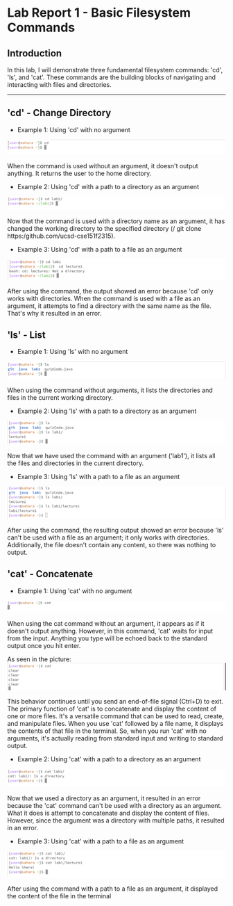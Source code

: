 # Lab Report 1 - Basic Filesystem Commands
## Introduction 

In this lab, I will demonstrate three fundamental filesystem commands: 'cd', 'ls', and 'cat'. These commands are the building blocks of navigating and interacting with files and directories. 

---

## 'cd' - Change Directory 

- Example 1: Using 'cd' with no argument
  
![image](cd1-.png) 

When the command is used without an argument, it doesn't output anything. It returns the user to the home directory. 

- Example 2: Using 'cd' with a path to a directory as an argument

![image](cd2R.png) 

Now that the command is used with a directory name as an argument, it has changed the working directory to the specified directory (/ git clone https:/github.com/ucsd-cse151f2315).

- Example 3: Using 'cd' with a path to a file as an argument

![image](cd2.png) 

After using the command, the output showed an error because 'cd' only works with directories. When the command is used with a file as an argument, it attempts to find a directory with the same name as the file. That's why it resulted in an error.

## 'ls' - List 

- Example 1: Using 'ls' with no argument

![image](ls1R.png)

When using the command without arguments, it lists the directories and files in the current working directory.

- Example 2: Using 'ls' with a path to a directory as an argument

![image](ls2R.png)

Now that we have used the command with an argument ('lab1'), it lists all the files and directories in the current directory.

- Example 3: Using 'ls' with a path to a file as an argument

![image](ls3R.png)

After using the command, the resulting output showed an error because 'ls' can't be used with a file as an argument; it only works with directories. Additionally, the file doesn't contain any content, so there was nothing to output.

## 'cat' - Concatenate

- Example 1: Using 'cat' with no argument

![image](cat1.png)

When using the cat command without an argument, it appears as if it doesn't output anything. However, in this command, 'cat' waits for input from the input. Anything you type will be echoed back to the standard output once you hit enter.

As seen in the picture:
![image](cat1R.png)

This behavior continues until you send an end-of-file signal (Ctrl+D) to exit. The primary function of 'cat' is to concatenate and display the content of one or more files. It's a versatile command that can be used to read, create, and manipulate files. When you use 'cat' followed by a file name, it displays the contents of that file in the terminal. So, when you run 'cat' with no arguments, it's actually reading from standard input and writing to standard output.

- Example 2: Using 'cat' with a path to a directory as an argument

![image](cat2R.png)

Now that we used a directory as an argument, it resulted in an error because the 'cat' command can't be used with a directory as an argument. What it does is attempt to concatenate and display the content of files. However, since the argument was a directory with multiple paths, it resulted in an error. 

- Example 3: Using 'cat' with a path to a file as an argument

![image](cat3R.png)

After using the command with a path to a file as an argument, it displayed the content of the file in the terminal 
